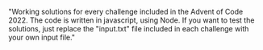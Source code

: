 "Working solutions for every challenge included in the Advent of Code 2022. The code is written in javascript, using Node. If you want to test the solutions, just replace the "input.txt" file included in each challenge with your own input file." 
